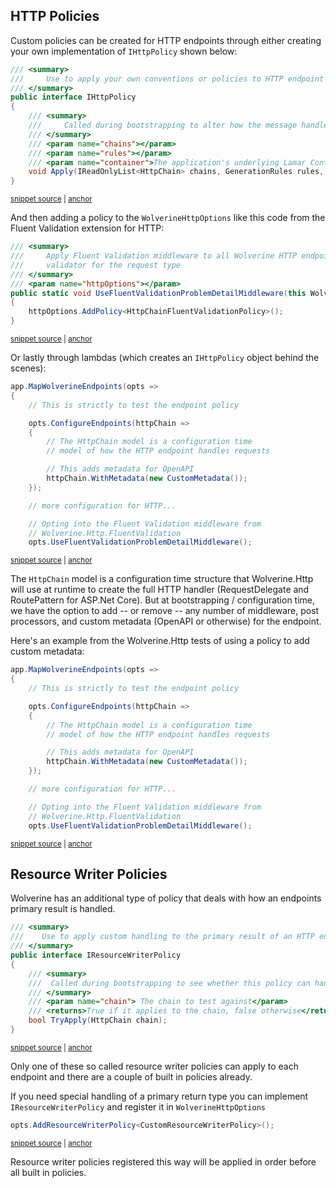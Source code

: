 ## HTTP Policies

Custom policies can be created for HTTP endpoints through either creating your own implementation of `IHttpPolicy`
shown below:

<!-- snippet: sample_IHttpPolicy -->
<a id='snippet-sample_ihttppolicy'></a>
```cs
/// <summary>
///     Use to apply your own conventions or policies to HTTP endpoint handlers
/// </summary>
public interface IHttpPolicy
{
    /// <summary>
    ///     Called during bootstrapping to alter how the message handlers are configured
    /// </summary>
    /// <param name="chains"></param>
    /// <param name="rules"></param>
    /// <param name="container">The application's underlying Lamar Container</param>
    void Apply(IReadOnlyList<HttpChain> chains, GenerationRules rules, IContainer container);
}
```
<sup><a href='https://github.com/JasperFx/wolverine/blob/main/src/Http/Wolverine.Http/IHttpPolicy.cs#L6-L22' title='Snippet source file'>snippet source</a> | <a href='#snippet-sample_ihttppolicy' title='Start of snippet'>anchor</a></sup>
<!-- endSnippet -->

And then adding a policy to the `WolverineHttpOptions` like this code from the Fluent Validation extension for HTTP:

<!-- snippet: sample_usage_of_http_add_policy -->
<a id='snippet-sample_usage_of_http_add_policy'></a>
```cs
/// <summary>
///     Apply Fluent Validation middleware to all Wolverine HTTP endpoints with a known Fluent Validation
///     validator for the request type
/// </summary>
/// <param name="httpOptions"></param>
public static void UseFluentValidationProblemDetailMiddleware(this WolverineHttpOptions httpOptions)
{
    httpOptions.AddPolicy<HttpChainFluentValidationPolicy>();
}
```
<sup><a href='https://github.com/JasperFx/wolverine/blob/main/src/Http/Wolverine.Http.FluentValidation/WolverineHttpOptionsExtensions.cs#L7-L19' title='Snippet source file'>snippet source</a> | <a href='#snippet-sample_usage_of_http_add_policy' title='Start of snippet'>anchor</a></sup>
<!-- endSnippet -->

Or lastly through lambdas (which creates an `IHttpPolicy` object behind the scenes):

<!-- snippet: sample_using_configure_endpoints -->
<a id='snippet-sample_using_configure_endpoints'></a>
```cs
app.MapWolverineEndpoints(opts =>
{
    // This is strictly to test the endpoint policy

    opts.ConfigureEndpoints(httpChain =>
    {
        // The HttpChain model is a configuration time
        // model of how the HTTP endpoint handles requests

        // This adds metadata for OpenAPI
        httpChain.WithMetadata(new CustomMetadata());
    });

    // more configuration for HTTP...

    // Opting into the Fluent Validation middleware from
    // Wolverine.Http.FluentValidation
    opts.UseFluentValidationProblemDetailMiddleware();
```
<sup><a href='https://github.com/JasperFx/wolverine/blob/main/src/Http/WolverineWebApi/Program.cs#L138-L159' title='Snippet source file'>snippet source</a> | <a href='#snippet-sample_using_configure_endpoints' title='Start of snippet'>anchor</a></sup>
<!-- endSnippet -->

The `HttpChain` model is a configuration time structure that Wolverine.Http will use at runtime to create the full
HTTP handler (RequestDelegate and RoutePattern for ASP.Net Core). But at bootstrapping / configuration time, we have
the option to add -- or remove -- any number of middleware, post processors, and custom metadata (OpenAPI or otherwise) 
for the endpoint.

Here's an example from the Wolverine.Http tests of using a policy to add custom metadata:

<!-- snippet: sample_using_configure_endpoints -->
<a id='snippet-sample_using_configure_endpoints'></a>
```cs
app.MapWolverineEndpoints(opts =>
{
    // This is strictly to test the endpoint policy

    opts.ConfigureEndpoints(httpChain =>
    {
        // The HttpChain model is a configuration time
        // model of how the HTTP endpoint handles requests

        // This adds metadata for OpenAPI
        httpChain.WithMetadata(new CustomMetadata());
    });

    // more configuration for HTTP...

    // Opting into the Fluent Validation middleware from
    // Wolverine.Http.FluentValidation
    opts.UseFluentValidationProblemDetailMiddleware();
```
<sup><a href='https://github.com/JasperFx/wolverine/blob/main/src/Http/WolverineWebApi/Program.cs#L138-L159' title='Snippet source file'>snippet source</a> | <a href='#snippet-sample_using_configure_endpoints' title='Start of snippet'>anchor</a></sup>
<!-- endSnippet -->

## Resource Writer Policies

Wolverine has an additional type of policy that deals with how an endpoints primary result is handled. 

<!-- snippet: sample_IResourceWriterPolicy -->
<a id='snippet-sample_iresourcewriterpolicy'></a>
```cs
/// <summary>
///    Use to apply custom handling to the primary result of an HTTP endpoint handler
/// </summary>
public interface IResourceWriterPolicy
{
    /// <summary>
    ///  Called during bootstrapping to see whether this policy can handle the chain. If yes no further policies are tried.
    /// </summary>
    /// <param name="chain"> The chain to test against</param>
    /// <returns>True if it applies to the chain, false otherwise</returns>
    bool TryApply(HttpChain chain);
}
```
<sup><a href='https://github.com/JasperFx/wolverine/blob/main/src/Http/Wolverine.Http/Resources/IResourceWriterPolicy.cs#L3-L17' title='Snippet source file'>snippet source</a> | <a href='#snippet-sample_iresourcewriterpolicy' title='Start of snippet'>anchor</a></sup>
<!-- endSnippet -->

Only one of these so called resource writer policies can apply to each endpoint and there are a couple of built in policies already.

If you need special handling of a primary return type you can implement `IResourceWriterPolicy` and register it in `WolverineHttpOptions`

<!-- snippet: sample_register_resource_writer_policy -->
<a id='snippet-sample_register_resource_writer_policy'></a>
```cs
opts.AddResourceWriterPolicy<CustomResourceWriterPolicy>();
```
<sup><a href='https://github.com/JasperFx/wolverine/blob/main/src/Http/WolverineWebApi/Program.cs#L174-L176' title='Snippet source file'>snippet source</a> | <a href='#snippet-sample_register_resource_writer_policy' title='Start of snippet'>anchor</a></sup>
<!-- endSnippet -->

Resource writer policies registered this way will be applied in order before all built in policies.
